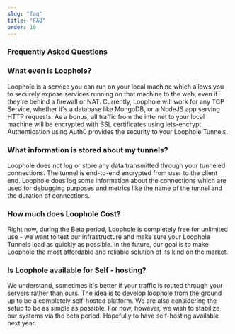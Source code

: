 ```yaml
---
slug: "faq"
title: "FAQ"
order: 10
---
```


### Frequently Asked Questions

### What even is Loophole?

Loophole is a service you can run on your local machine which allows you to securely expose services running on that machine to the web, even if they're behind a firewall or NAT. Currently, Loophole will work for any TCP Service, whether it's a database like MongoDB, or a NodeJS app serving HTTP requests. As a bonus, all traffic from the internet to your local machine will be encrypted with SSL certificates using lets-encrypt. Authentication using Auth0 provides the security to your Loophole Tunnels.

### What information is stored about my tunnels?

Loophole does not log or store any data transmitted through your tunneled connections.  The tunnel is end-to-end encrypted from user to the client end. Loophole does log some information about the connections which are used for debugging purposes and metrics like the name of the tunnel and the duration of connections.

### How much does Loophole Cost?

Right now, during the Beta period, Loophole is completely free for unlimited use - we want to test our infrastructure and make sure your Loophole Tunnels load as quickly as possible. In the future, our goal is to make Loophole the most affordable and reliable solution of its kind on the market.

### Is Loophole available for Self - hosting?

We understand, sometimes it's better if your traffic is routed through your servers rather than ours. The idea is to develop loophole from the ground up to be a completely self-hosted platform. We are also considering the setup to be as simple as possible. For now, however, we wish to stabilize our systems via the beta period. Hopefully to have self-hosting available next year.

